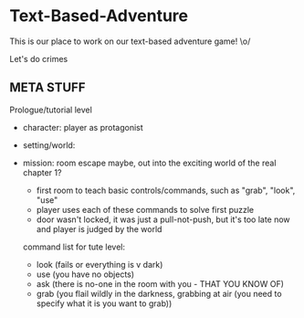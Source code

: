 # Text-Based-Adventure
This is our place to work on our text-based adventure game! \o/


Let's do crimes

META STUFF 
-

Prologue/tutorial level
- character: player as protagonist 
- setting/world: 
- mission: room escape maybe, out into the exciting world of the real chapter 1? 
 
  - first room to teach basic controls/commands, such as "grab", "look", "use"
  - player uses each of these commands to solve first puzzle
  - door wasn't locked, it was just a pull-not-push, but it's too late now and player is judged by the world
  
  command list for tute level: 
  - look (fails or everything is v dark)
  - use (you have no objects)
  - ask (there is no-one in the room with you - THAT YOU KNOW OF)
  - grab (you flail wildly in the darkness, grabbing at air (you need to specify what it is you want to grab))
  
  
